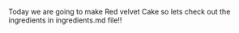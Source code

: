 Today we are going to make Red velvet Cake 
so lets check out the ingredients in ingredients.md file!!